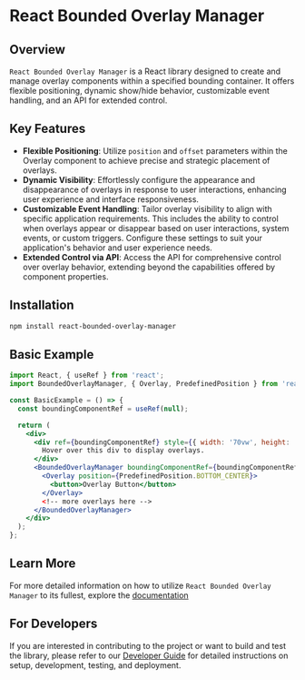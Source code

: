 # React Bounded Overlay Manager

## Overview

`React Bounded Overlay Manager` is a React library designed to create and manage overlay components within a specified bounding container. It offers flexible positioning, dynamic show/hide behavior, customizable event handling, and an API for extended control.

## Key Features

- **Flexible Positioning**: Utilize `position` and `offset` parameters within the Overlay component to achieve precise and strategic placement of overlays.
- **Dynamic Visibility**: Effortlessly configure the appearance and disappearance of overlays in response to user interactions, enhancing user experience and interface responsiveness.
- **Customizable Event Handling**: Tailor overlay visibility to align with specific application requirements. This includes the ability to control when overlays appear or disappear based on user interactions, system events, or custom triggers. Configure these settings to suit your application's behavior and user experience needs.
- **Extended Control via API**: Access the API for comprehensive control over overlay behavior, extending beyond the capabilities offered by component properties.

## Installation

```bash
npm install react-bounded-overlay-manager
```

## Basic Example

```jsx
import React, { useRef } from 'react';
import BoundedOverlayManager, { Overlay, PredefinedPosition } from 'react-bounded-overlay-manager';

const BasicExample = () => {
  const boundingComponentRef = useRef(null);

  return (
    <div>
      <div ref={boundingComponentRef} style={{ width: '70vw', height: '50vh', border: '1px solid black' }}>
        Hover over this div to display overlays.
      </div>
      <BoundedOverlayManager boundingComponentRef={boundingComponentRef}>
        <Overlay position={PredefinedPosition.BOTTOM_CENTER}>
          <button>Overlay Button</button>
        </Overlay>
        <!-- more overlays here -->
      </BoundedOverlayManager>
    </div>
  );
};
```

## Learn More
For more detailed information on how to utilize `React Bounded Overlay Manager` to its fullest, explore the [documentation](./link/to/docs/here)

## For Developers
If you are interested in contributing to the project or want to build and test the library, please refer to our [Developer Guide](./readme_suplements/DEVELOPER_GUIDE.md) for detailed instructions on setup, development, testing, and deployment.